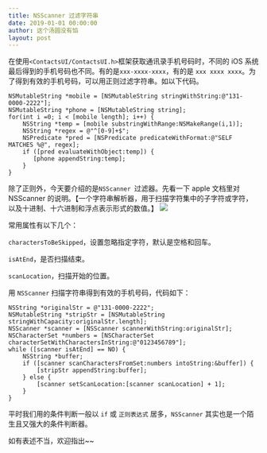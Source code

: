 ```yaml
---
title: NSScanner 过滤字符串
date: 2019-01-01 00:00:00
author: 这个汤圆没有馅
layout: post
---
```


在使用`<ContactsUI/ContactsUI.h>`框架获取通讯录手机号码时，不同的 iOS 系统最后得到的手机号码也不同。有的是`xxx-xxxx-xxxx`，有的是 `xxx xxxx xxxx`。为了得到有效的手机号码，可以用正则过滤字符串。如以下代码。

```
NSMutableString *mobile = [NSMutableString stringWithString:@"131-0000-2222"];
NSMutableString *phone = [NSMutableString string];
for(int i =0; i < [mobile length]; i++) {
    NSString *temp = [mobile substringWithRange:NSMakeRange(i,1)];
    NSString *regex = @"^[0-9]+$";
    NSPredicate *pred = [NSPredicate predicateWithFormat:@"SELF MATCHES %@", regex];
    if ([pred evaluateWithObject:temp]) {
       [phone appendString:temp];
    }
}
```

除了正则外，今天要介绍的是`NSScanner `过滤器。先看一下 apple 文档里对 NSScanner 的说明。【一个字符串解析器，用于扫描字符集中的子字符或字符，以及十进制、十六进制和浮点表示形式的数值。】
![](https://github.com/awesome-tips/iOS-Tips/blob/master/images/2019/01/10-1.jpg?raw=true)


常用属性有以下几个：

`charactersToBeSkipped`，设置忽略指定字符，默认是空格和回车。

`isAtEnd`，是否扫描结束。

`scanLocation`，扫描开始的位置。

用 `NSScanner` 扫描字符串得到有效的手机号码，代码如下：
```
NSString *originalStr = @"131-0000-2222";
NSMutableString *stripStr = [NSMutableString stringWithCapacity:originalStr.length];
NSScanner *scanner = [NSScanner scannerWithString:originalStr];
NSCharacterSet *numbers = [NSCharacterSet characterSetWithCharactersInString:@"0123456789"];
while ([scanner isAtEnd] == NO) {
    NSString *buffer;
    if ([scanner scanCharactersFromSet:numbers intoString:&buffer]) {
        [stripStr appendString:buffer];
    } else {
        [scanner setScanLocation:[scanner scanLocation] + 1];
    }
}
```

平时我们用的条件判断一般以 `if` 或 `正则表达式` 居多，`NSScanner` 其实也是一个陌生且又强大的条件判断器。

如有表述不当，欢迎指出~~
